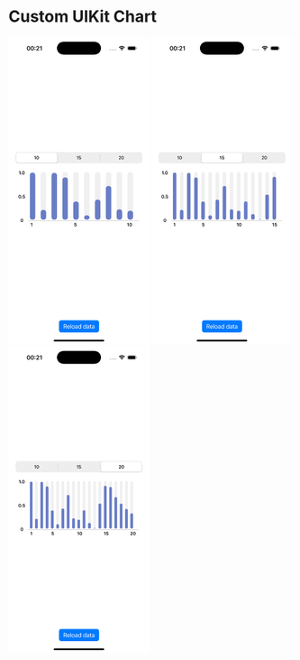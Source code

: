 # Custom UIKit Chart

<img src="./REAME-images/chart10.png" width="250" alt="Charts sorted by 10">

<img src="./REAME-images/chart15.png" width="250" alt="Charts sorted by 15">

<img src="./REAME-images/chart30.png" width="250" alt="Charts sorted by 30">